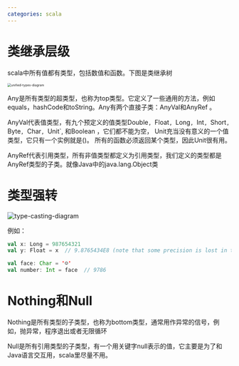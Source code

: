 ```yaml
---
categories: scala
---
```




# 类继承层级

scala中所有值都有类型，包括数值和函数。下图是类继承树

<img src="https://docs.scala-lang.org/resources/images/tour/unified-types-diagram.svg" alt="unified-types-diagram" style="zoom:50%;" />

Any是所有类型的超类型，也称为top类型。它定义了一些通用的方法，例如equals，hashCode和toString。Any有两个直接子类：AnyVal和AnyRef 。

AnyVal代表值类型，有九个预定义的值类型Double`, `Float`, `Long`, `Int`, `Short`, `Byte`, `Char`, `Unit`, 和Boolean ，它们都不能为空， Unit充当没有意义的一个值类型，它只有一个实例就是()。 所有的函数必须返回某个类型，因此Unit很有用。

AnyRef代表引用类型，所有非值类型都定义为引用类型，我们定义的类型都是AnyRef类型的子类。就像Java中的java.lang.Object类

# 类型强转

![type-casting-diagram](https://docs.scala-lang.org/resources/images/tour/type-casting-diagram.svg)

例如：

```scala
val x: Long = 987654321
val y: Float = x  // 9.8765434E8 (note that some precision is lost in this case)

val face: Char = '☺'
val number: Int = face  // 9786
```

# Nothing和Null

Nothing是所有类型的子类型，也称为bottom类型，通常用作异常的信号，例如，抛异常，程序退出或者无限循环

Null是所有引用类型的子类型，有一个用关键字null表示的值，它主要是为了和Java语言交互用，scala里尽量不用。